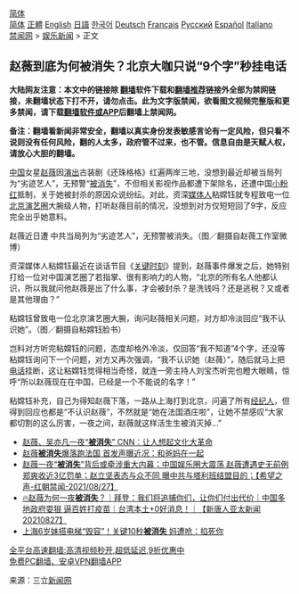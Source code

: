  <!-- 面包屑导航 --> <div class="breadcrumb"><!-- GTranslate: https://gtranslate.io/ -->  <div class="switcher notranslate">  <div class="selected">  <a href="#" onclick="return false;"> 简体</a>  </div>  <div class="option">  <a href="https://www.bannedbook.org" onclick="doGTranslate('zh-CN|zh-CN');jQuery('div.switcher div.selected a').html(jQuery(this).html());return false;" title="简体中文" class="nturl selected"> 简体</a>  <a href="https://www.bannedbook.org/zh-tw/" onclick="doGTranslate('zh-CN|zh-TW');jQuery('div.switcher div.selected a').html(jQuery(this).html());return false;" title="繁體中文" class="nturl"> 正體</a>  <a href="https://www.bannedbook.org/en/" onclick="doGTranslate('zh-CN|en');jQuery('div.switcher div.selected a').html(jQuery(this).html());return false;" title="English" class="nturl"> English</a>  <a href="https://www.bannedbook.org/ja/" onclick="doGTranslate('zh-CN|ja');jQuery('div.switcher div.selected a').html(jQuery(this).html());return false;" title="日本語" class="nturl"> 日語</a>  <a href="https://www.bannedbook.org/ko/" onclick="doGTranslate('zh-CN|ko');jQuery('div.switcher div.selected a').html(jQuery(this).html());return false;" title="한국어" class="nturl"> 한국어</a>  <a href="https://www.bannedbook.org/de/" onclick="doGTranslate('zh-CN|de');jQuery('div.switcher div.selected a').html(jQuery(this).html());return false;" title="Deutsch" class="nturl"> Deutsch</a>  <a href="https://www.bannedbook.org/fr/" onclick="doGTranslate('zh-CN|fr');jQuery('div.switcher div.selected a').html(jQuery(this).html());return false;" title="Français" class="nturl"> Français</a>  <a href="https://www.bannedbook.org/ru/" onclick="doGTranslate('zh-CN|ru');jQuery('div.switcher div.selected a').html(jQuery(this).html());return false;" title="Русский" class="nturl"> Русский</a>  <a href="https://www.bannedbook.org/es/" onclick="doGTranslate('zh-CN|es');jQuery('div.switcher div.selected a').html(jQuery(this).html());return false;" title="Español" class="nturl"> Español</a>  <a href="https://www.bannedbook.org/it/" onclick="doGTranslate('zh-CN|it');jQuery('div.switcher div.selected a').html(jQuery(this).html());return false;" title="Italiano" class="nturl"> Italiano</a>  </div>  </div>      <div class='breadcrumb-sub'><!-- Breadcrumb NavXT 6.3.0 --> <a href="https://www.bannedbook.org/" class="home">禁闻网</a> &gt; <a href="https://www.bannedbook.org/bnews/yule/" class="category">娱乐新闻</a> &gt; 正文</div></div><h2>赵薇到底为何被消失？北京大咖只说“9个字”秒挂电话</h2> <p class="notice"><b>大陆网友注意：本文中的链接除 <a href="https://github.com/bannedbook/fanqiang" >翻墙</a>软件下载和<a href="https://github.com/killgcd/justmysocks/blob/master/README.md">翻墙推荐</a>链接外全部为禁网链接，未翻墙状态下打不开，请勿点击。此为文字版禁闻，欲看图文视频完整版和更多禁闻，请下载<a href="https://github.com/bannedbook/fanqiang">翻墙软件或APP</a>后翻墙上禁闻网。</p><p>备注：翻墙看新闻非常安全，翻墙以真实身份发表敏感言论有一定风险，但只看不说则没有任何风险，翻的人太多，政府管不过来，也不管。信息自由是天赋人权，请放心大胆的翻墙。</b></p>  <div class="entry"> <p><span class='wp_keywordlink_affiliate'><a href="https://www.bannedbook.org/" title="中国" target="_blank">中国</a></span>女星<a href="https://www.bannedbook.org/bnews/tag/%e8%b5%b5%e8%96%87/" class="st_tag internal_tag" rel="tag" title="标签 赵薇 下的日志">赵薇</a>因<span class='wp_keywordlink_affiliate'><a href="https://zh-cn.shenyunperformingarts.org/" title="演出" target="_blank">演出</a></span>古装剧《还珠格格》红遍两岸三地，没想到最近却被当局列为“劣迹艺人”，无预警“<a href="https://www.bannedbook.org/bnews/tag/%E8%A2%AB%E6%B6%88%E5%A4%B1/" class="st_tag internal_tag" rel="tag" title="标签 被消失 下的日志">被消失</a>”，不但相关影视作品都遭下架除名，还遭中国<a href="https://www.bannedbook.org/bnews/tag/%e5%b0%8f%e7%b2%89%e7%ba%a2/" class="st_tag internal_tag" rel="tag" title="标签 小粉红 下的日志">小粉红</a>抵制，关于她被封杀的原因众说纷纭。对此，资深<a href="https://www.bannedbook.org/bnews/tag/%E5%AA%92%E4%BD%93%E4%BA%BA/" class="st_tag internal_tag" rel="tag" title="标签 媒体人 下的日志">媒体人</a>粘嫦钰就专程致电一位<a href="https://www.bannedbook.org/bnews/tag/%e5%8c%97%e4%ba%ac/" class="st_tag internal_tag" rel="tag" title="标签 北京 下的日志">北京</a><a href="https://www.bannedbook.org/bnews/tag/%e6%bc%94%e8%89%ba%e5%9c%88/" class="st_tag internal_tag" rel="tag" title="标签 演艺圈 下的日志">演艺圈</a>大腕级人物，打听赵薇目前的情况，没想到对方仅短短回了9字，反应完全出乎她意料。</p> <p>赵薇近日遭 中共当局列为“劣迹艺人”，无预警被消失。（图／翻摄自赵薇工作室微博）</p>  <p>资深媒体人粘嫦钰最近在谈话节目《<span class='wp_keywordlink'><a href="https://www.bannedbook.org/forum2/topic151.html" title="关键时刻：李鹏日记" target="_blank">关键时刻</a></span>》提到，赵薇事件爆发之后，她特别打给一位对中国演艺圈了若指掌、很有影响力的人物，“北京的所有名人他都认识，所以我就问他赵薇是出了什么事，才会被封杀？是洗钱吗？还是逃税？又或者是其他理由？”</p> <p>粘嫦钰曾致电一位北京演艺圈大腕，询问赵薇相关问题，对方却冷淡回应“我不认识她”。（图／翻摄自粘嫦钰脸书）</p>  <p>岂料对方听完粘嫦钰的问题，态度却格外冷淡，仅回答“我不知道”4个字，还没等粘嫦钰询问下一个问题，对方又再次强调，“我不认识她（赵薇）”，随后就马上把<a href="https://www.bannedbook.org/bnews/tag/%e7%94%b5%e8%af%9d/" class="st_tag internal_tag" rel="tag" title="标签 电话 下的日志">电话</a>挂断，这让粘嫦钰觉得相当奇怪，就连一旁主持人刘宝杰听完也瞪大眼睛，惊呼“所以赵薇现在在中国，已经是一个不能说的名字！”</p> <p>粘嫦钰补充，自己为得知赵薇下落，一路从上海打到北京，问遍了所有<a href="https://www.bannedbook.org/bnews/tag/%e7%bb%8f%e7%ba%aa%e4%ba%ba/" class="st_tag internal_tag" rel="tag" title="标签 经纪人 下的日志">经纪人</a>，但得到回应也都是“不认识赵薇”，不然就是“她在法国酒庄啦”，让她不禁感叹“大家都切割的这么厉害，一夜之间，赵薇就这样活生生被消灭掉…”</p>  <ul class='op-related-articles' title='相关阅读'> <li><a href='https://www.bannedbook.org/bnews/comments/20210831/1616511.html' target='_blank'>赵薇、吴亦凡一夜“<b>被消失</b>” CNN：让人想起文化大革命</a></li> <li><a href='https://www.bannedbook.org/bnews/yule/20210830/1615461.html' target='_blank'>赵薇<b>被消失</b>爆落跑法国 首发声曝近况：和爸妈在一起</a></li> <li><a href='https://www.bannedbook.org/bnews/bannedvideo/20210828/1614860.html' target='_blank'>赵薇一夜“<b>被消失</b>”背后或牵涉重大内幕；中国娱乐圈大震荡  赵薇遭遇史无前例  郑爽收近3亿罚单；赵立坚表态与众不同 曝中共与塔利班结盟目的；【希望之声-红朝禁闻-2021/08/27】</a></li> <li><a href='https://www.bannedbook.org/bnews/taiwannews/20210827/1614508.html' target='_blank'>🔥赵薇为何一夜<b>被消失</b>？｜拜登：我们将追捕你们，让你们付出代价｜中国多地政府耍狠 逼百姓打疫苗｜台湾本土+0好消息！｜【新唐人亚太新闻20210827】</a></li> <li><a href='https://www.bannedbook.org/bnews/cbnews/20210808/1602283.html' target='_blank'>上海6岁妹搭电梯“毁容”！关键10秒<b>被消失</b> 妈遭呛：掐死你</a></li> </ul> <p class="texttj"> <a href="https://github.com/bannedbook/fanqiang/wiki/V2ray%E6%9C%BA%E5%9C%BA" target="_blank">全平台高速翻墙:高清视频秒开,超低延迟,9折优惠中</a><br/> <a href="https://github.com/bannedbook/fanqiang/wiki/%E7%A6%81%E9%97%BB%E7%BD%91%E5%AE%89%E5%8D%93%E7%BF%BB%E5%A2%99%E6%96%B0%E9%97%BBAPP" target="_blank">免费PC翻墙、安卓VPN翻墙APP</a></p><p> 来源：三立<span class='wp_keywordlink_affiliate'><a href="https://www.bannedbook.org/" title="新闻网">新闻网</a></span> </p> <a name='sharetosocial'></a>  <div style="margin-bottom:5px;padding-bottom:5px;clear:both"> <div id="archive-pix-1" class="banner-ads"> <!-- AuctionX Display platform tag START --> <div id="26318x728x90x621x_ADSLOT2" clicktrack="%%CLICK_URL_ESC%%"></div> <!-- AuctionX Display platform tag END --> </div> <div id="archive-pix-2" class="banner-ads"> <!-- AuctionX Display platform tag START --> <div id="26315x300x250x621x_ADSLOT2" clicktrack="%%CLICK_URL_ESC%%"></div> <!-- AuctionX Display platform tag END --> </div> </div>  <div id="archive-pix-1" class="banner-ads"> <!-- AuctionX Display platform tag START --> <div id="26318x728x90x621x_ADSLOT3" clicktrack="%%CLICK_URL_ESC%%"></div> <!-- AuctionX Display platform tag END --> </div> </div><!--END ENTRY--> 